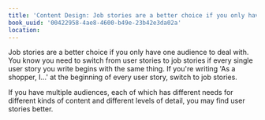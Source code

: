 ```yaml
---
title: 'Content Design: Job stories are a better choice if you only have one audienc…'
book_uuid: '00422958-4ae8-4600-b49e-23b42e3da02a'
location: 
---
```


Job stories are a better choice if you only have one audience to deal with.
You know you need to switch from user stories to job stories if every
single user story you write begins with the same thing. If you're writing
'As a shopper, I...' at the beginning of every user story, switch to job
stories.

If you have multiple audiences, each of which has different needs for
different kinds of content and different levels of detail, you may find
user stories better.